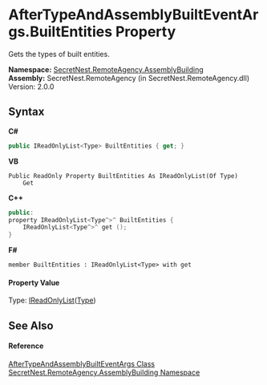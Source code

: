 # AfterTypeAndAssemblyBuiltEventArgs.BuiltEntities Property 
 

Gets the types of built entities.

**Namespace:**&nbsp;<a href="N_SecretNest_RemoteAgency_AssemblyBuilding">SecretNest.RemoteAgency.AssemblyBuilding</a><br />**Assembly:**&nbsp;SecretNest.RemoteAgency (in SecretNest.RemoteAgency.dll) Version: 2.0.0

## Syntax

**C#**<br />
``` C#
public IReadOnlyList<Type> BuiltEntities { get; }
```

**VB**<br />
``` VB
Public ReadOnly Property BuiltEntities As IReadOnlyList(Of Type)
	Get
```

**C++**<br />
``` C++
public:
property IReadOnlyList<Type^>^ BuiltEntities {
	IReadOnlyList<Type^>^ get ();
}
```

**F#**<br />
``` F#
member BuiltEntities : IReadOnlyList<Type> with get

```


#### Property Value
Type: <a href="https://docs.microsoft.com/dotnet/api/system.collections.generic.ireadonlylist-1" target="_blank">IReadOnlyList</a>(<a href="https://docs.microsoft.com/dotnet/api/system.type" target="_blank">Type</a>)

## See Also


#### Reference
<a href="T_SecretNest_RemoteAgency_AssemblyBuilding_AfterTypeAndAssemblyBuiltEventArgs">AfterTypeAndAssemblyBuiltEventArgs Class</a><br /><a href="N_SecretNest_RemoteAgency_AssemblyBuilding">SecretNest.RemoteAgency.AssemblyBuilding Namespace</a><br />